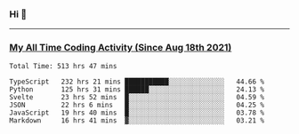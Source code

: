 ### Hi 🙂

---

### <a href="https://wakatime.com/@Eroxl">My All Time Coding Activity (Since Aug 18th 2021)</a>
<!--START_SECTION:waka-->

```text
Total Time: 513 hrs 47 mins

TypeScript   232 hrs 21 mins ███████████░░░░░░░░░░░░░░   44.66 %
Python       125 hrs 31 mins ██████░░░░░░░░░░░░░░░░░░░   24.13 %
Svelte       23 hrs 52 mins  █░░░░░░░░░░░░░░░░░░░░░░░░   04.59 %
JSON         22 hrs 6 mins   █░░░░░░░░░░░░░░░░░░░░░░░░   04.25 %
JavaScript   19 hrs 40 mins  █░░░░░░░░░░░░░░░░░░░░░░░░   03.78 %
Markdown     16 hrs 41 mins  ▓░░░░░░░░░░░░░░░░░░░░░░░░   03.21 %
```

<!--END_SECTION:waka-->
